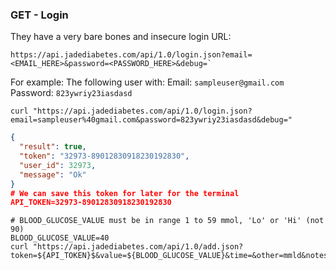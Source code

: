 ### GET - Login
They have a very bare bones and insecure login URL:
```
https://api.jadediabetes.com/api/1.0/login.json?email=<EMAIL_HERE>&password=<PASSWORD_HERE>&debug=`
```

For example: 
The following user with:
Email: `sampleuser@gmail.com`
Password: `823ywriy23iasdasd`

```shell
curl "https://api.jadediabetes.com/api/1.0/login.json?email=sampleuser%40gmail.com&password=823ywriy23iasdasd&debug="
```
```json
{
  "result": true,
  "token": "32973-89012830918230192830",
  "user_id": 32973,
  "message": "Ok"
}
# We can save this token for later for the terminal
API_TOKEN=32973-89012830918230192830
```


```shell
# BLOOD_GLUCOSE_VALUE must be in range 1 to 59 mmol, 'Lo' or 'Hi' (not 90)
BLOOD_GLUCOSE_VALUE=40
curl "https://api.jadediabetes.com/api/1.0/add.json?token=${API_TOKEN}$&value=${BLOOD_GLUCOSE_VALUE}&time=&other=mmld&notes=none&guid=&log_type=1"
```